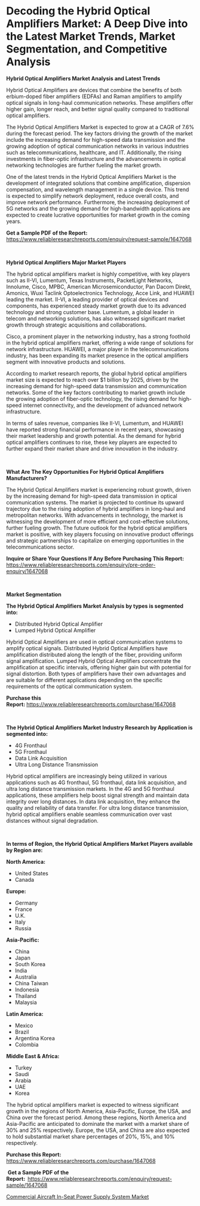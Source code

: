 <p><h1>Decoding the Hybrid Optical Amplifiers Market: A Deep Dive into the Latest Market Trends, Market Segmentation, and Competitive Analysis</h1></p><p><strong>Hybrid Optical Amplifiers Market Analysis and Latest Trends</strong></p>
<p><p>Hybrid Optical Amplifiers are devices that combine the benefits of both erbium-doped fiber amplifiers (EDFAs) and Raman amplifiers to amplify optical signals in long-haul communication networks. These amplifiers offer higher gain, longer reach, and better signal quality compared to traditional optical amplifiers.</p><p>The Hybrid Optical Amplifiers Market is expected to grow at a CAGR of 7.6% during the forecast period. The key factors driving the growth of the market include the increasing demand for high-speed data transmission and the growing adoption of optical communication networks in various industries such as telecommunications, healthcare, and IT. Additionally, the rising investments in fiber-optic infrastructure and the advancements in optical networking technologies are further fueling the market growth.</p><p>One of the latest trends in the Hybrid Optical Amplifiers Market is the development of integrated solutions that combine amplification, dispersion compensation, and wavelength management in a single device. This trend is expected to simplify network deployment, reduce overall costs, and improve network performance. Furthermore, the increasing deployment of 5G networks and the growing demand for high-bandwidth applications are expected to create lucrative opportunities for market growth in the coming years.</p></p>
<p><strong>Get a Sample PDF of the Report:&nbsp;</strong> <a href="https://www.reliableresearchreports.com/enquiry/request-sample/1647068">https://www.reliableresearchreports.com/enquiry/request-sample/1647068</a></p>
<p>&nbsp;</p>
<p><strong>Hybrid Optical Amplifiers Major Market Players</strong></p>
<p><p>The hybrid optical amplifiers market is highly competitive, with key players such as II-VI, Lumentum, Texas Instruments, PacketLight Networks, Innolume, Cisco, MPBC, American Microsemiconductor, Pan Dacom Direkt, Amonics, Wuxi Taclink Optoelectronics Technology, Acce Link, and HUAWEI leading the market. II-VI, a leading provider of optical devices and components, has experienced steady market growth due to its advanced technology and strong customer base. Lumentum, a global leader in telecom and networking solutions, has also witnessed significant market growth through strategic acquisitions and collaborations. </p><p>Cisco, a prominent player in the networking industry, has a strong foothold in the hybrid optical amplifiers market, offering a wide range of solutions for network infrastructure. HUAWEI, a major player in the telecommunications industry, has been expanding its market presence in the optical amplifiers segment with innovative products and solutions. </p><p>According to market research reports, the global hybrid optical amplifiers market size is expected to reach over $1 billion by 2025, driven by the increasing demand for high-speed data transmission and communication networks. Some of the key factors contributing to market growth include the growing adoption of fiber-optic technology, the rising demand for high-speed internet connectivity, and the development of advanced network infrastructure.</p><p>In terms of sales revenue, companies like II-VI, Lumentum, and HUAWEI have reported strong financial performance in recent years, showcasing their market leadership and growth potential. As the demand for hybrid optical amplifiers continues to rise, these key players are expected to further expand their market share and drive innovation in the industry.</p></p>
<p>&nbsp;</p>
<p><strong>What Are The Key Opportunities For Hybrid Optical Amplifiers Manufacturers?</strong></p>
<p><p>The Hybrid Optical Amplifiers market is experiencing robust growth, driven by the increasing demand for high-speed data transmission in optical communication systems. The market is projected to continue its upward trajectory due to the rising adoption of hybrid amplifiers in long-haul and metropolitan networks. With advancements in technology, the market is witnessing the development of more efficient and cost-effective solutions, further fueling growth. The future outlook for the hybrid optical amplifiers market is positive, with key players focusing on innovative product offerings and strategic partnerships to capitalize on emerging opportunities in the telecommunications sector.</p></p>
<p><strong>Inquire or Share Your Questions If Any Before Purchasing This Report:</strong> <a href="https://www.reliableresearchreports.com/enquiry/pre-order-enquiry/1647068">https://www.reliableresearchreports.com/enquiry/pre-order-enquiry/1647068</a></p>
<p>&nbsp;</p>
<p><strong>Market Segmentation</strong></p>
<p><strong>The Hybrid Optical Amplifiers Market Analysis by types is segmented into:</strong></p>
<p><ul><li>Distributed Hybrid Optical Amplifier</li><li>Lumped Hybrid Optical Amplifier</li></ul></p>
<p><p>Hybrid Optical Amplifiers are used in optical communication systems to amplify optical signals. Distributed Hybrid Optical Amplifiers have amplification distributed along the length of the fiber, providing uniform signal amplification. Lumped Hybrid Optical Amplifiers concentrate the amplification at specific intervals, offering higher gain but with potential for signal distortion. Both types of amplifiers have their own advantages and are suitable for different applications depending on the specific requirements of the optical communication system.</p></p>
<p><strong>Purchase this Report:&nbsp;</strong><a href="https://www.reliableresearchreports.com/purchase/1647068">https://www.reliableresearchreports.com/purchase/1647068</a></p>
<p>&nbsp;</p>
<p><strong>The Hybrid Optical Amplifiers Market Industry Research by Application is segmented into:</strong></p>
<p><ul><li>4G Fronthaul</li><li>5G Fronthaul</li><li>Data Link Acquisition</li><li>Ultra Long Distance Transmission</li></ul></p>
<p><p>Hybrid optical amplifiers are increasingly being utilized in various applications such as 4G fronthaul, 5G fronthaul, data link acquisition, and ultra long distance transmission markets. In the 4G and 5G fronthaul applications, these amplifiers help boost signal strength and maintain data integrity over long distances. In data link acquisition, they enhance the quality and reliability of data transfer. For ultra long distance transmission, hybrid optical amplifiers enable seamless communication over vast distances without signal degradation.</p></p>
<p>&nbsp;</p>
<p><strong>In terms of Region, the Hybrid Optical Amplifiers Market Players available by Region are:</strong></p>
<p>
    <p> <strong> North America: </strong>
        <ul>
            <li>United States</li>
            <li>Canada</li>
        </ul>
        </p> 
    <p> <strong> Europe: </strong>
        <ul>
            <li>Germany</li>
            <li>France</li>
            <li>U.K.</li>
            <li>Italy</li>
            <li>Russia</li>
        </ul>
        </p> 
    <p> <strong> Asia-Pacific: </strong>
        <ul>
            <li>China</li>
            <li>Japan</li>
            <li>South Korea</li>
            <li>India</li>
            <li>Australia</li>
            <li>China Taiwan</li>
            <li>Indonesia</li>
            <li>Thailand</li>
            <li>Malaysia</li>
        </ul>
        </p> 
    <p> <strong> Latin America: </strong>
        <ul>
            <li>Mexico</li>
            <li>Brazil</li>
            <li>Argentina Korea</li>
            <li>Colombia</li>
        </ul>
        </p> 
    <p> <strong> Middle East & Africa: </strong>
        <ul>
            <li>Turkey</li>
            <li>Saudi</li>
            <li>Arabia</li>
            <li>UAE</li>
            <li>Korea</li>
        </ul>
    </p>
    </p>
<p><p>The hybrid optical amplifiers market is expected to witness significant growth in the regions of North America, Asia-Pacific, Europe, the USA, and China over the forecast period. Among these regions, North America and Asia-Pacific are anticipated to dominate the market with a market share of 30% and 25% respectively. Europe, the USA, and China are also expected to hold substantial market share percentages of 20%, 15%, and 10% respectively.</p></p>
<p><strong>Purchase this Report: </strong><a href="https://www.reliableresearchreports.com/purchase/1647068">https://www.reliableresearchreports.com/purchase/1647068</a></p>
<p>&nbsp;<strong>Get a Sample PDF of the Report:&nbsp;&nbsp;</strong><a href="https://www.reliableresearchreports.com/enquiry/request-sample/1647068">https://www.reliableresearchreports.com/enquiry/request-sample/1647068</a></p>
<p><strong></strong></p>
<p><p><a href="https://eight-handstand-8fb.notion.site/Commercial-Aircraft-In-Seat-Power-Supply-System-Market-Research-Report-Forecasted-for-Period-from-20-ff24332d4e6d4d6b9d956f1b5205e841">Commercial Aircraft In-Seat Power Supply System Market</a></p></p>